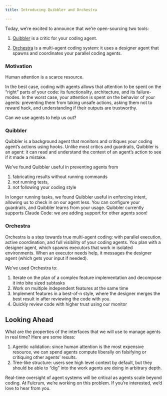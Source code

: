 ```yaml
---
title: Introducing Quibbler and Orchestra

---
```


Today, we’re excited to announce that we’re open-sourcing two tools:

1. [Quibbler](https://github.com/fulcrumresearch/quibbler) is a critic for your coding agent.

2. [Orchestra](https://github.com/fulcrumresearch/orchestra) is a multi-agent coding system: it uses a designer agent that spawns and coordinates your parallel coding agents. 


### Motivation

Human attention is a scarce resource. 

In the best case, coding with agents allows that attention to be spent on the “right” parts of your code: its functionality, architecture, and its failure-modes. In the worst case, your attention is spent on the behavior of your agents: preventing them from taking unsafe actions, asking them not to reward hack, and understanding if their outputs are trustworthy. 

Can we use agents to help us out?

### Quibbler 

Quibbler is a background agent that monitors and critiques your coding agent’s actions using hooks. Unlike most critics and guardrails, Quibbler is an agent: it can read and understand the context of an agent’s action to see if it made a mistake. 

We’ve found Quibbler useful in preventing agents from

1. fabricating results without running commands  
2. not running tests,   
3. not following your coding style

In longer running tasks, we found Quibbler useful in enforcing intent, allowing us to check in on our agent less. You can configure your guardrails, and Quibbler learns from your usage. Quibbler currently supports Claude Code: we are adding support for other agents soon\!

### Orchestra

Orchestra is a step towards true multi-agent coding: with parallel execution, active coordination, and full visibility of your coding agents. You plan with a designer agent, which spawns executors that work in isolated environments. When an executor needs help, it messages the designer agent (which gets your input if needed).

We’ve used Orchestra to: 

1. Iterate on the plan of a complex feature implementation and decompose it into bite sized subtasks  
2. Work on multiple independent features at the same time  
3. Implement features in a best-of-n style, where the designer merges the best result in after reviewing the code with you.   
4. Quickly review code with higher trust using our monitor

## Looking Ahead

What are the properties of the interfaces that we will use to manage agents in real time? Here are some ideas:

1. Agentic validation: since human attention is the most expensive resource, we can spend agents compute liberally on falsifying or critiquing other agents’ results.     
2. Tree-like structure: users see high level context by default, but they should be able to “dig” into the work agents are doing in arbitrary depth. 

Real-time oversight of agent systems will be critical as agents scale beyond coding. At Fulcrum, we’re working on this problem. If you’re interested, we’d love to hear from you. 
